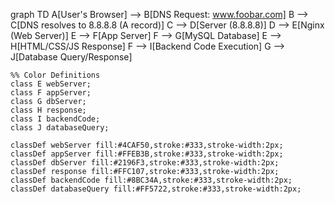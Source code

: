 graph TD
    A[User's Browser] --> B[DNS Request: www.foobar.com]
    B --> C[DNS resolves to 8.8.8.8 (A record)]
    C --> D[Server (8.8.8.8)]
    D --> E[Nginx (Web Server)]
    E --> F[App Server]
    F --> G[MySQL Database]
    E --> H[HTML/CSS/JS Response]
    F --> I[Backend Code Execution]
    G --> J[Database Query/Response]

    %% Color Definitions
    class E webServer;
    class F appServer;
    class G dbServer;
    class H response;
    class I backendCode;
    class J databaseQuery;

    classDef webServer fill:#4CAF50,stroke:#333,stroke-width:2px;
    classDef appServer fill:#FFEB3B,stroke:#333,stroke-width:2px;
    classDef dbServer fill:#2196F3,stroke:#333,stroke-width:2px;
    classDef response fill:#FFC107,stroke:#333,stroke-width:2px;
    classDef backendCode fill:#8BC34A,stroke:#333,stroke-width:2px;
    classDef databaseQuery fill:#FF5722,stroke:#333,stroke-width:2px;